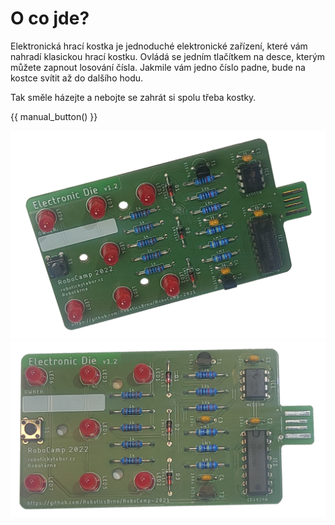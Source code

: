 # O co jde?

Elektronická hrací kostka je jednoduché elektronické zařízení, které vám nahradí klasickou hrací kostku.
Ovládá se jedním tlačítkem na desce, kterým můžete zapnout losování čísla. Jakmile vám jedno číslo padne, bude na kostce svítit až do dalšího hodu.

Tak směle házejte a nebojte se zahrát si spolu třeba kostky.

{{ manual_button() }}

![RoboSvit schéma](assets/fancy/Electronic_dice-01.png)
![RoboSvit schéma](assets/fancy/Electronic_dice-02.png)
